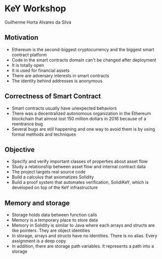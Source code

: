 # KeY Workshop
Guilherme Horta Alvares da Silva


## Motivation
- Ethereum is the second-biggest cryptocurrency and the biggest smart contract platform <!-- .element: class="fragment fade-in-then-semi-out" -->
- Code in the smart contracts domain can't be changed after deployment <!-- .element: class="fragment fade-in-then-semi-out" -->
- It is totally open <!-- .element: class="fragment fade-in-then-semi-out" -->
- It is used for financial assets <!-- .element: class="fragment fade-in-then-semi-out" -->
- There are adversary interests in smart contracts <!-- .element: class="fragment fade-in-then-semi-out" -->
- The identity behind addresses is anonymous <!-- .element: class="fragment fade-in-then-semi-out" -->


## Correctness of Smart Contract
- Smart contracts usually have unexpected behaviors <!-- .element: class="fragment fade-in-then-semi-out" -->
- There was a decentralized autonomous organization in the Ethereum blockchain that almost lost 150 million dollars in 2016 because of a reentrance bug <!-- .element: class="fragment fade-in-then-semi-out" -->
- Several bugs are still happening and one way to avoid them is by using formal methods and techniques <!-- .element: class="fragment fade-in-then-semi-out" -->


## Objective
- Specify and verify important classes of properties about asset flow <!-- .element: class="fragment fade-in-then-semi-out" -->
- Study a relationship between asset flow and internal contract data <!-- .element: class="fragment fade-in-then-semi-out" -->
- The project targets real source code <!-- .element: class="fragment fade-in-then-semi-out" -->
- Build a calculus that axiomatizes Solidity <!-- .element: class="fragment fade-in-then-semi-out" -->
- Build a proof system that automates verification, SolidiKeY, which is developed on top of the KeY infrastructure <!-- .element: class="fragment fade-in-then-semi-out" -->


## Memory and storage
- Storage holds data between function calls <!-- .element: class="fragment fade-in-then-semi-out" -->
- Memory is a temporary place to store data <!-- .element: class="fragment  fade-in-then-semi-out" -->
- Memory in Solidity is similar to Java where each arrays and structs are like pointers. They are object identities <!-- .element: class="fragment fade-in-then-semi-out" -->
- In storage, arrays and structs have no identities. There is no alias. Every assignment is a deep copy <!-- .element: class="fragment fade-in-then-semi-out" -->
- In addition, there are storage path variables. It represents a path into a storage <!-- .element: class="fragment fade-in-then-semi-out" -->